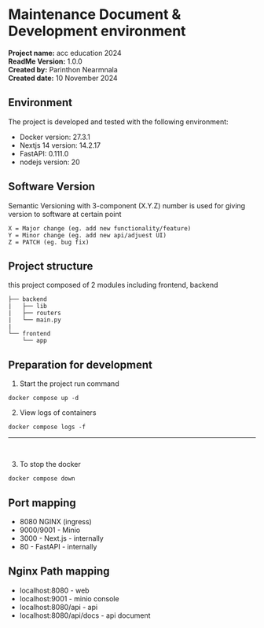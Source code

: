 # Maintenance Document & Development environment
**Project name:** acc education 2024 <br>
**ReadMe Version:** 1.0.0 <br>
**Created by:** Parinthon Nearmnala <br>
**Created date:** 10 November 2024

## Environment

The project is developed and tested with the following environment:

- Docker version: 27.3.1
- Nextjs 14 version: 14.2.17
- FastAPI: 0.111.0
- nodejs version: 20

## Software Version

Semantic Versioning with 3-component (X.Y.Z) number is used for giving version
to software at certain point
```
X = Major change (eg. add new functionality/feature)
Y = Minor change (eg. add new api/adjuest UI)
Z = PATCH (eg. bug fix)
```

## Project structure

this project composed of 2 modules including frontend, backend 

```
├── backend
|   ├── lib
|   ├── routers
|   └── main.py
|   
└── frontend
    └── app
```

## Preparation for development

1. Start the project run command

`````
docker compose up -d
`````

2. View logs of containers
```
docker compose logs -f
```
----
<br>

3. To stop the docker 
```
docker compose down
```

## Port mapping

- 8080 NGINX (ingress)
- 9000/9001 - Minio
- 3000 - Next.js - internally
- 80 - FastAPI - internally

## Nginx Path mapping

- localhost:8080 - web
- localhost:9001 - minio console
- localhost:8080/api - api
- localhost:8080/api/docs - api document

